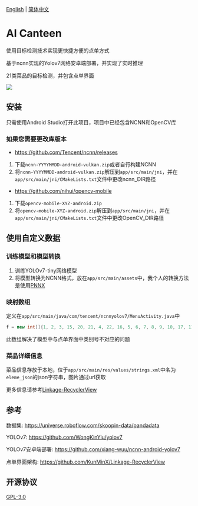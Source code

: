 [English](README.md) | [简体中文](README.zh-CN.md)

# AI Canteen

使用目标检测技术实现更快捷方便的点单方式

基于ncnn实现的Yolov7网络安卓端部署，并实现了实时推理

21类菜品的目标检测，并包含点单界面

![](https://github.com/BattleforAzeroth/AICanteen/blob/assets/demo.gif)

## 安装

只需使用Android Studio打开此项目，项目中已经包含NCNN和OpenCV库

### 如果您需要更改库版本

- https://github.com/Tencent/ncnn/releases

1. 下载`ncnn-YYYYMMDD-android-vulkan.zip`或者自行构建NCNN
2. 将`ncnn-YYYYMMDD-android-vulkan.zip`解压到`app/src/main/jni`，并在`app/src/main/jni/CMakeLists.txt`文件中更改ncnn_DIR路径

- https://github.com/nihui/opencv-mobile

1. 下载`opencv-mobile-XYZ-android.zip`
2. 将`opencv-mobile-XYZ-android.zip`解压到`app/src/main/jni`，并在`app/src/main/jni/CMakeLists.txt`文件中更改OpenCV_DIR路径

## 使用自定义数据

### 训练模型和模型转换

1. 训练YOLOv7-tiny网络模型
2. 将模型转换为NCNN格式，放在`app/src/main/assets`中，我个人的转换方法是使用[PNNX](https://github.com/pnnx/pnnx)

### 映射数组

定义在`app/src/main/java/com/tencent/ncnnyolov7/MenuActivity.java`中

```java
f = new int[]{1, 2, 3, 15, 20, 21, 4, 22, 16, 5, 6, 7, 8, 9, 10, 17, 11, 12, 23, 18, 13};
```

此数组解决了模型中与点单界面中类别号不对应的问题

### 菜品详细信息

菜品信息存放于本地，位于`app/src/main/res/values/strings.xml`中名为`eleme_json`的json字符串，图片通过url获取

更多信息请参考[Linkage-RecyclerView](https://github.com/KunMinX/Linkage-RecyclerView)

## 参考

数据集: https://universe.roboflow.com/skoopin-data/pandadata

YOLOv7: https://github.com/WongKinYiu/yolov7

YOLOv7安卓端部署: https://github.com/xiang-wuu/ncnn-android-yolov7

点单界面架构: https://github.com/KunMinX/Linkage-RecyclerView

## 开源协议

[GPL-3.0](LICENSE)